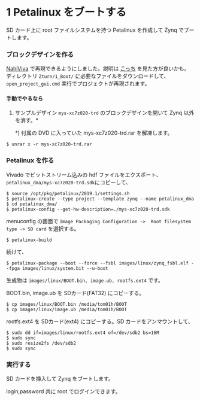 # 1 Petalinux をブートする

SD カード上に root ファイルシステムを持つ Petalinux を作成して Zynq でブートします。

### ブロックデザインを作る

[NahiViva](https://github.com/tokuden/NahiViva) で再現できるようにしました。説明は [こっち](http://nahitafu.cocolog-nifty.com/nahitafu/2019/05/post-2cfa5c.html) を見た方が良いかも。  
ディレクトリ ```Zturn/1_Boot/``` に必要なファイルをダウンロードして、```open_project_gui.cmd``` 実行でプロジェクトが再現されます。

#### 手動でやるなら

1. サンプルデザイン ```mys-xc7z020-trd``` のブロックデザインを開いて Zynq 以外を消す。*

   *) 付属の DVD に入っていた mys-xc7z020-trd.rar を解凍します。

```
$ unrar x -r mys-xc7z020-trd.rar
```

### Petalinux を作る

Vivado でビットストリーム込みの hdf ファイルをエクスポート、```petalinux_dma/mys-xc7z020-trd.sdk```にコピーして、

```
$ source /opt/pkg/petalinux/2019.1/settings.sh
$ petalinux-create --type project --template zynq --name petalinux_dma
$ cd petalinux_dma/
$ petalinux-config --get-hw-description=./mys-xc7z020-trd.sdk
```

menuconfig の画面で ```Image Packaging Configuration ->  Root filesystem type -> SD card``` を選択する。

```
$ petalinux-build
```

続けて、

```
$ petalinux-package --boot --force --fsbl images/linux/zynq_fsbl.elf --fpga images/linux/system.bit --u-boot
```

生成物は ```images/linux/BOOT.bin, image.ub, rootfs.ext4``` です。

BOOT.bin,  image.ub を SDカード(FAT32) にコピーする。

```
$ cp images/linux/BOOT.bin /media/tom01h/BOOT
$ cp images/linux/image.ub /media/tom01h/BOOT
```

rootfs.ext4 を SDカード(ext4) にコピーする。SD カードをアンマウントして、

```
$ sudo dd if=images/linux/rootfs.ext4 of=/dev/sdb2 bs=16M
$ sudo sync
$ sudo resize2fs /dev/sdb2
$ sudo sync
```

### 実行する

SD カードを挿入して Zynq をブートします。

login,password 共に root でログインできます。